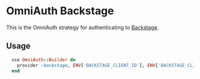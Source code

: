 # OmniAuth Backstage

This is the OmniAuth strategy for authenticating to [Backstage](https://github.com/backstage/backstage).

## Usage

```ruby
  use OmniAuth::Builder do
    provider :backstage, ENV['BACKSTAGE_CLIENT_ID'], ENV['BACKSTAGE_CLIENT_SECRET'], { site: ENV['BACKSTAGE_SITE'], authorize_url: ENV['BACKSTAGE_AUTHORIZE_URL'], token_url: ENV['BACKSTAGE_TOKEN_URL'] }
  end
```